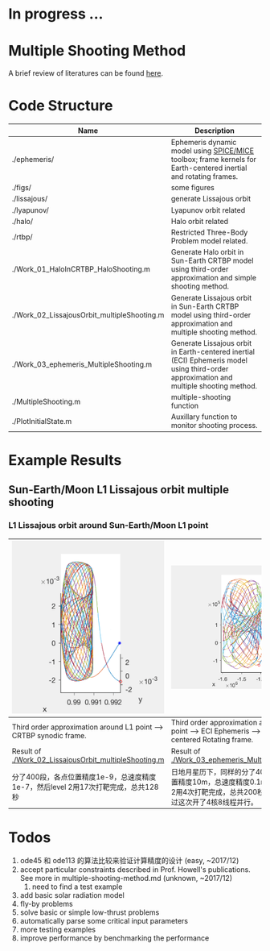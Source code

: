 # In progress ...

# Multiple Shooting Method
A brief review of literatures can be found [here](multiple-shooting-method.md).

# Code Structure
| Name | Description |
| -----|-------------|
./ephemeris/ | Ephemeris dynamic model using [SPICE/MICE](https://naif.jpl.nasa.gov/naif/) toolbox; frame kernels for Earth-centered inertial and rotating frames.
./figs/ | some figures
./lissajous/ | generate Lissajous orbit
./lyapunov/ | Lyapunov orbit related
./halo/ | Halo orbit related
./rtbp/ | Restricted Three-Body Problem model related.
./Work_01_HaloInCRTBP_HaloShooting.m | Generate Halo orbit in Sun-Earth CRTBP model using third-order approximation and simple shooting method.
./Work_02_LissajousOrbit_multipleShooting.m | Generate Lissajous orbit in Sun-Earth CRTBP model using third-order approximation and multiple shooting method.
./Work_03_ephemeris_MultipleShooting.m | Generate Lissajous orbit in Earth-centered inertial (ECI) Ephemeris model using third-order approximation and multiple shooting method.
./MultipleShooting.m | multiple-shooting function
./PlotInitialState.m | Auxillary function to monitor shooting process. 

# Example Results

## Sun-Earth/Moon L1 Lissajous orbit multiple shooting

### L1 Lissajous orbit around Sun-Earth/Moon L1 point

| ![](Test_02_CRTBP.gif) | ![](Test_02_Ephemeris.gif) |
|------------------------|---------|
| Third order approximation around L1 point --> CRTBP synodic frame. | Third order approximation around L1 point --> ECI Ephemeris --> Earth-centered Rotating frame. |
| Result of [./Work_02_LissajousOrbit_multipleShooting.m](Work_02_LissajousOrbit_multipleShooting.m) | Result of [./Work_03_ephemeris_MultipleShooting.m](Work_03_ephemeris_MultipleShooting.m) |
| 分了400段，各点位置精度1e-9，总速度精度1e-7，然后level 2用17次打靶完成，总共128秒 | 日地月星历下，同样的分了400段，各点位置精度10m，总速度精度0.1m/s，然后level 2用4次打靶完成，总共200秒，很快啊，不过这次开了4核8线程并行。|



# Todos
1. ode45 和 ode113 的算法比较来验证计算精度的设计 (easy, ~2017/12)
2. accept particular constraints described in Prof. Howell's publications. See more in multiple-shooting-method.md (unknown, ~2017/12)
    1. need to find a test example
2. add basic solar radiation model
2. fly-by problems
3. solve basic or simple low-thrust problems
3. automatically parse some critical input parameters
4. more testing examples
5. improve performance by benchmarking the performance
